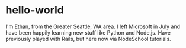 # hello-world
I'm Ethan, from the Greater Seattle, WA area. I left Microsoft in July and have been happily learning new stuff like Python and Node.js. Have previously played with Rails, but here now via NodeSchool tutorials.

